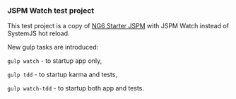 ### JSPM Watch test project

This test project is a copy of [NG6 Starter JSPM](https://github.com/AngularClass/NG6-starter/tree/jspm) with JSPM Watch instead of SystemJS hot reload.

New gulp tasks are introduced: 

`gulp watch` - to startup app only,

`gulp tdd` - to startup karma and tests,

`gulp watch-tdd` - to startup both app and tests.